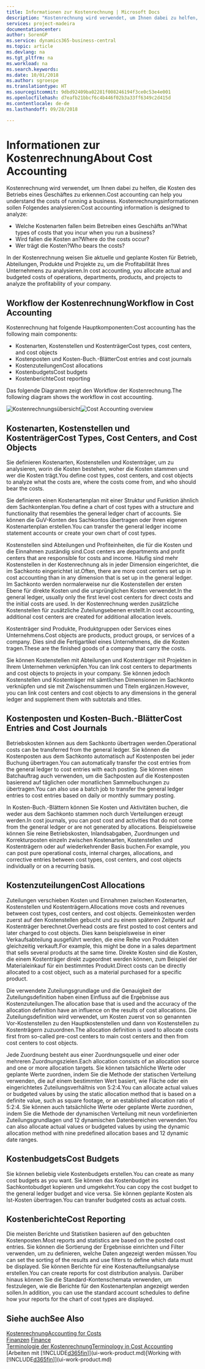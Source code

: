 ```yaml
---
title: Informationen zur Kostenrechnung | Microsoft Docs
description: "Kostenrechnung wird verwendet, um Ihnen dabei zu helfen, die Kosten des Betriebs eines Geschäftes zu erkennen."
services: project-madeira
documentationcenter: 
author: SorenGP
ms.service: dynamics365-business-central
ms.topic: article
ms.devlang: na
ms.tgt_pltfrm: na
ms.workload: na
ms.search.keywords: 
ms.date: 10/01/2018
ms.author: sgroespe
ms.translationtype: HT
ms.sourcegitcommit: 9dbd92409ba02281f008246194f3ce0c53e4e001
ms.openlocfilehash: d7eafb21bbcf6c4b446f02b3a33ff6349c2d415d
ms.contentlocale: de-de
ms.lasthandoff: 09/28/2018

---
```

# <a name="about-cost-accounting"></a><span data-ttu-id="e352a-103">Informationen zur Kostenrechnung</span><span class="sxs-lookup"><span data-stu-id="e352a-103">About Cost Accounting</span></span>
<span data-ttu-id="e352a-104">Kostenrechnung wird verwendet, um Ihnen dabei zu helfen, die Kosten des Betriebs eines Geschäftes zu erkennen.</span><span class="sxs-lookup"><span data-stu-id="e352a-104">Cost accounting can help you understand the costs of running a business.</span></span> <span data-ttu-id="e352a-105">Kostenrechnungsinformationen sollen Folgendes analysieren:</span><span class="sxs-lookup"><span data-stu-id="e352a-105">Cost accounting information is designed to analyze:</span></span>  

-   <span data-ttu-id="e352a-106">Welche Kostenarten fallen beim Betreiben eines Geschäfts an?</span><span class="sxs-lookup"><span data-stu-id="e352a-106">What types of costs that you incur when you run a business?</span></span>  
-   <span data-ttu-id="e352a-107">Wird fallen die Kosten an?</span><span class="sxs-lookup"><span data-stu-id="e352a-107">Where do the costs occur?</span></span>  
-   <span data-ttu-id="e352a-108">Wer trägt die Kosten?</span><span class="sxs-lookup"><span data-stu-id="e352a-108">Who bears the costs?</span></span>  

<span data-ttu-id="e352a-109">In der Kostenrechnung weisen Sie aktuelle und geplante Kosten für Betrieb, Abteilungen, Produkte und Projekte zu, um die Profitabilität Ihres Unternehmens zu analysieren.</span><span class="sxs-lookup"><span data-stu-id="e352a-109">In cost accounting, you allocate actual and budgeted costs of operations, departments, products, and projects to analyze the profitability of your company.</span></span>  

## <a name="workflow-in-cost-accounting"></a><span data-ttu-id="e352a-110">Workflow der Kostenrechnung</span><span class="sxs-lookup"><span data-stu-id="e352a-110">Workflow in Cost Accounting</span></span>  
<span data-ttu-id="e352a-111">Kostenrechnung hat folgende Hauptkomponenten:</span><span class="sxs-lookup"><span data-stu-id="e352a-111">Cost accounting has the following main components:</span></span>  

-   <span data-ttu-id="e352a-112">Kostenarten, Kostenstellen und Kostenträger</span><span class="sxs-lookup"><span data-stu-id="e352a-112">Cost types, cost centers, and cost objects</span></span>  
-   <span data-ttu-id="e352a-113">Kostenposten und Kosten-Buch.-Blätter</span><span class="sxs-lookup"><span data-stu-id="e352a-113">Cost entries and cost journals</span></span>  
-   <span data-ttu-id="e352a-114">Kostenzuteilungen</span><span class="sxs-lookup"><span data-stu-id="e352a-114">Cost allocations</span></span>  
-   <span data-ttu-id="e352a-115">Kostenbudgets</span><span class="sxs-lookup"><span data-stu-id="e352a-115">Cost budgets</span></span>
-   <span data-ttu-id="e352a-116">Kostenberichte</span><span class="sxs-lookup"><span data-stu-id="e352a-116">Cost reporting</span></span>  

<span data-ttu-id="e352a-117">Das folgende Diagramm zeigt den Workflow der Kostenrechnung.</span><span class="sxs-lookup"><span data-stu-id="e352a-117">The following diagram shows the workflow in cost accounting.</span></span>  

<span data-ttu-id="e352a-118">![Kostenrechnungsübersicht](media/costaccountingoverview.png "CostAccountingOverview")</span><span class="sxs-lookup"><span data-stu-id="e352a-118">![Cost Accounting overview](media/costaccountingoverview.png "CostAccountingOverview")</span></span>  

## <a name="cost-types-cost-centers-and-cost-objects"></a><span data-ttu-id="e352a-119">Kostenarten, Kostenstellen und Kostenträger</span><span class="sxs-lookup"><span data-stu-id="e352a-119">Cost Types, Cost Centers, and Cost Objects</span></span>  
<span data-ttu-id="e352a-120">Sie definieren Kostenarten, Kostenstellen und Kostenträger, um zu analysieren, worin die Kosten bestehen, woher die Kosten stammen und wer die Kosten trägt.</span><span class="sxs-lookup"><span data-stu-id="e352a-120">You define cost types, cost centers, and cost objects to analyze what the costs are, where the costs come from, and who should bear the costs.</span></span>  

<span data-ttu-id="e352a-121">Sie definieren einen Kostenartenplan mit einer Struktur und Funktion ähnlich dem Sachkontenplan.</span><span class="sxs-lookup"><span data-stu-id="e352a-121">You define a chart of cost types with a structure and functionality that resembles the general ledger chart of accounts.</span></span> <span data-ttu-id="e352a-122">Sie können die GuV-Konten des Sachkontos übertragen oder Ihren eigenen Kostenartenplan erstellen.</span><span class="sxs-lookup"><span data-stu-id="e352a-122">You can transfer the general ledger income statement accounts or create your own chart of cost types.</span></span>  

<span data-ttu-id="e352a-123">Kostenstellen sind Abteilungen und Profiteinheiten, die für die Kosten und die Einnahmen zuständig sind.</span><span class="sxs-lookup"><span data-stu-id="e352a-123">Cost centers are departments and profit centers that are responsible for costs and income.</span></span> <span data-ttu-id="e352a-124">Häufig sind mehr Kostenstellen in der Kostenrechnung als in jeder Dimension eingerichtet, die im Sachkonto eingerichtet ist.</span><span class="sxs-lookup"><span data-stu-id="e352a-124">Often, there are more cost centers set up in cost accounting than in any dimension that is set up in the general ledger.</span></span> <span data-ttu-id="e352a-125">Im Sachkonto werden normalerweise nur die Kostenstellen der ersten Ebene für direkte Kosten und die ursprünglichen Kosten verwendet.</span><span class="sxs-lookup"><span data-stu-id="e352a-125">In the general ledger, usually only the first level cost centers for direct costs and the initial costs are used.</span></span> <span data-ttu-id="e352a-126">In der Kostenrechnung werden zusätzliche Kostenstellen für zusätzliche Zuteilungsebenen erstellt.</span><span class="sxs-lookup"><span data-stu-id="e352a-126">In cost accounting, additional cost centers are created for additional allocation levels.</span></span>  

<span data-ttu-id="e352a-127">Kostenträger sind Produkte, Produktgruppen oder Services eines Unternehmens.</span><span class="sxs-lookup"><span data-stu-id="e352a-127">Cost objects are products, product groups, or services of a company.</span></span> <span data-ttu-id="e352a-128">Dies sind die Fertigartikel eines Unternehmens, die die Kosten tragen.</span><span class="sxs-lookup"><span data-stu-id="e352a-128">These are the finished goods of a company that carry the costs.</span></span>  

<span data-ttu-id="e352a-129">Sie können Kostenstellen mit Abteilungen und Kostenträger mit Projekten in Ihrem Unternehmen verknüpfen.</span><span class="sxs-lookup"><span data-stu-id="e352a-129">You can link cost centers to departments and cost objects to projects in your company.</span></span> <span data-ttu-id="e352a-130">Sie können jedoch Kostenstellen und Kostenträger mit sämtlichen Dimensionen im Sachkonto verknüpfen und sie mit Zwischensummen und Titeln ergänzen.</span><span class="sxs-lookup"><span data-stu-id="e352a-130">However, you can link cost centers and cost objects to any dimensions in the general ledger and supplement them with subtotals and titles.</span></span>  

## <a name="cost-entries-and-cost-journals"></a><span data-ttu-id="e352a-131">Kostenposten und Kosten-Buch.-Blätter</span><span class="sxs-lookup"><span data-stu-id="e352a-131">Cost Entries and Cost Journals</span></span>  
<span data-ttu-id="e352a-132">Betriebskosten können aus dem Sachkonto übertragen werden.</span><span class="sxs-lookup"><span data-stu-id="e352a-132">Operational costs can be transferred from the general ledger.</span></span> <span data-ttu-id="e352a-133">Sie können die Kostenposten aus dem Sachkonto automatisch auf Kostenposten bei jeder Buchung übertragen.</span><span class="sxs-lookup"><span data-stu-id="e352a-133">You can automatically transfer the cost entries from the general ledger to cost entries with each posting.</span></span> <span data-ttu-id="e352a-134">Sie können einen Batchauftrag auch verwenden, um die Sachposten auf die Kostenposten basierend auf täglichen oder monatlichen Sammelbuchungen zu übertragen.</span><span class="sxs-lookup"><span data-stu-id="e352a-134">You can also use a batch job to transfer the general ledger entries to cost entries based on daily or monthly summary posting.</span></span>  

<span data-ttu-id="e352a-135">In Kosten-Buch.-Blättern können Sie Kosten und Aktivitäten buchen, die weder aus dem Sachkonto stammen noch durch Verteilungen erzeugt werden.</span><span class="sxs-lookup"><span data-stu-id="e352a-135">In cost journals, you can post cost and activities that do not come from the general ledger or are not generated by allocations.</span></span> <span data-ttu-id="e352a-136">Beispielsweise können Sie reine Betriebskosten, Inlandsabgaben, Zuordnungen und Korrekturposten einzeln zwischen Kostenarten, Kostenstellen und Kostenträgern oder auf wiederkehrender Basis buchen.</span><span class="sxs-lookup"><span data-stu-id="e352a-136">For example, you can post pure operational costs, internal charges, allocations, and corrective entries between cost types, cost centers, and cost objects individually or on a recurring basis.</span></span>  

## <a name="cost-allocations"></a><span data-ttu-id="e352a-137">Kostenzuteilungen</span><span class="sxs-lookup"><span data-stu-id="e352a-137">Cost Allocations</span></span>  
<span data-ttu-id="e352a-138">Zuteilungen verschieben Kosten und Einnahmen zwischen Kostenarten, Kostenstellen und Kostenträgern.</span><span class="sxs-lookup"><span data-stu-id="e352a-138">Allocations move costs and revenues between cost types, cost centers, and cost objects.</span></span> <span data-ttu-id="e352a-139">Gemeinkosten werden zuerst auf den Kostenstellen gebucht und zu einem späteren Zeitpunkt auf Kostenträger berechnet.</span><span class="sxs-lookup"><span data-stu-id="e352a-139">Overhead costs are first posted to cost centers and later charged to cost objects.</span></span> <span data-ttu-id="e352a-140">Dies kann beispielsweise in einer Verkaufsabteilung ausgeführt werden, die eine Reihe von Produkten gleichzeitig verkauft.</span><span class="sxs-lookup"><span data-stu-id="e352a-140">For example, this might be done in a sales department that sells several products at the same time.</span></span> <span data-ttu-id="e352a-141">Direkte Kosten sind die Kosten, die einem Kostenträger direkt zugeordnet werden können, zum Beispiel der Materialeinkauf für ein bestimmtes Produkt.</span><span class="sxs-lookup"><span data-stu-id="e352a-141">Direct costs can be directly allocated to a cost object, such as a material purchased for a specific product.</span></span>  

<span data-ttu-id="e352a-142">Die verwendete Zuteilungsgrundlage und die Genauigkeit der Zuteilungsdefinition haben einen Einfluss auf die Ergebnisse aus Kostenzuteilungen.</span><span class="sxs-lookup"><span data-stu-id="e352a-142">The allocation base that is used and the accuracy of the allocation definition have an influence on the results of cost allocations.</span></span> <span data-ttu-id="e352a-143">Die Zuteilungsdefinition wird verwendet, um Kosten zuerst von so genannten Vor-Kostenstellen zu den Hauptkostenstellen und dann von Kostenstellen zu Kostenträgern zuzuordnen.</span><span class="sxs-lookup"><span data-stu-id="e352a-143">The allocation definition is used to allocate costs first from so-called pre-cost centers to main cost centers and then from cost centers to cost objects.</span></span>  

<span data-ttu-id="e352a-144">Jede Zuordnung besteht aus einer Zuordnungsquelle und einer oder mehreren Zuordnungszielen.</span><span class="sxs-lookup"><span data-stu-id="e352a-144">Each allocation consists of an allocation source and one or more allocation targets.</span></span> <span data-ttu-id="e352a-145">Sie können tatsächliche Werte oder geplante Werte zuordnen, indem Sie die Methode der statischen Verteilung verwenden, die auf einem bestimmten Wert basiert, wie Fläche oder ein eingerichtetes Zuteilungsverhältnis von 5:2:4.</span><span class="sxs-lookup"><span data-stu-id="e352a-145">You can allocate actual values or budgeted values by using the static allocation method that is based on a definite value, such as square footage, or an established allocation ratio of 5:2:4.</span></span> <span data-ttu-id="e352a-146">Sie können auch tatsächliche Werte oder geplante Werte zuordnen, indem Sie die Methode der dynamischen Verteilung mit neun vordefinierten Zuteilungsgrundlagen und 12 dynamischen Datenbereichen verwenden.</span><span class="sxs-lookup"><span data-stu-id="e352a-146">You can also allocate actual values or budgeted values by using the dynamic allocation method with nine predefined allocation bases and 12 dynamic date ranges.</span></span>  

## <a name="cost-budgets"></a><span data-ttu-id="e352a-147">Kostenbudgets</span><span class="sxs-lookup"><span data-stu-id="e352a-147">Cost Budgets</span></span>  
<span data-ttu-id="e352a-148">Sie können beliebig viele Kostenbudgets erstellen.</span><span class="sxs-lookup"><span data-stu-id="e352a-148">You can create as many cost budgets as you want.</span></span> <span data-ttu-id="e352a-149">Sie können das Kostenbudget ins Sachkontobudget kopieren und umgekehrt.</span><span class="sxs-lookup"><span data-stu-id="e352a-149">You can copy the cost budget to the general ledger budget and vice versa.</span></span> <span data-ttu-id="e352a-150">Sie können geplante Kosten als Ist-Kosten übertragen.</span><span class="sxs-lookup"><span data-stu-id="e352a-150">You can transfer budgeted costs as actual costs.</span></span>  

## <a name="cost-reporting"></a><span data-ttu-id="e352a-151">Kostenberichte</span><span class="sxs-lookup"><span data-stu-id="e352a-151">Cost Reporting</span></span>  
<span data-ttu-id="e352a-152">Die meisten Berichte und Statistiken basieren auf den gebuchten Kostenposten.</span><span class="sxs-lookup"><span data-stu-id="e352a-152">Most reports and statistics are based on the posted cost entries.</span></span> <span data-ttu-id="e352a-153">Sie können die Sortierung der Ergebnisse einrichten und Filter verwenden, um zu definieren, welche Daten angezeigt werden müssen.</span><span class="sxs-lookup"><span data-stu-id="e352a-153">You can set the sorting of the results and use filters to define which data must be displayed.</span></span> <span data-ttu-id="e352a-154">Sie können Berichte für eine Kostenaufteilungsanalyse erstellen.</span><span class="sxs-lookup"><span data-stu-id="e352a-154">You can create reports for cost distribution analysis.</span></span> <span data-ttu-id="e352a-155">Darüber hinaus können Sie die Standard-Kontenschemata verwenden, um festzulegen, wie die Berichte für den Kostenartenplan angezeigt werden sollen.</span><span class="sxs-lookup"><span data-stu-id="e352a-155">In addition, you can use the standard account schedules to define how your reports for the chart of cost types are displayed.</span></span>  

## <a name="see-also"></a><span data-ttu-id="e352a-156">Siehe auch</span><span class="sxs-lookup"><span data-stu-id="e352a-156">See Also</span></span>  
 [<span data-ttu-id="e352a-157">Kostenrechnung</span><span class="sxs-lookup"><span data-stu-id="e352a-157">Accounting for Costs</span></span>](finance-manage-cost-accounting.md)  
 <span data-ttu-id="e352a-158">[Finanzen](finance.md) </span><span class="sxs-lookup"><span data-stu-id="e352a-158">[Finance](finance.md) </span></span>  
 [<span data-ttu-id="e352a-159">Terminologie der Kostenrechnung</span><span class="sxs-lookup"><span data-stu-id="e352a-159">Terminology in Cost Accounting</span></span>](finance-terminology-in-cost-accounting.md)  
 <span data-ttu-id="e352a-160">[Arbeiten mit [!INCLUDE[d365fin](includes/d365fin_md.md)]](ui-work-product.md)</span><span class="sxs-lookup"><span data-stu-id="e352a-160">[Working with [!INCLUDE[d365fin](includes/d365fin_md.md)]](ui-work-product.md)</span></span>

